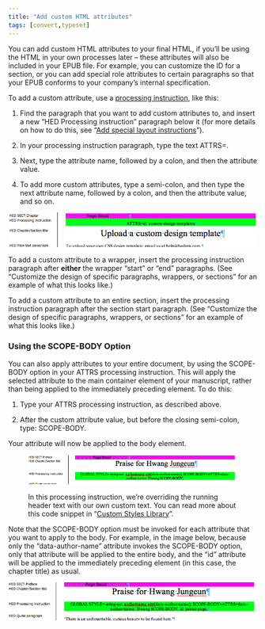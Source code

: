 ```yaml
---
title: "Add custom HTML attributes"
tags: [convert,typeset]
---
```

 
<html><body><section data-type="appendix" class="hsecappendix" data-hederis-type="hsecappendix" id="custom-attributes" data-pi-attrs="id: custom-attributes; data-tags: convert,typeset;" role="doc-appendix" data-tags="convert,typeset" data-author-name=" " data-book-title=" " title="Add custom HTML attributes"><p class="hblkp" data-hederis-type="hblkp" id="pUyvqdF5x">You can add custom HTML attributes to your final HTML, if you&#8217;ll be using the HTML in your own processes later &#8211; these attributes will also be included in your EPUB file. For example, you can customize the ID for a section, or you can add special role attributes to certain paragraphs so that your EPUB conforms to your company&#8217;s internal specification.</p><p class="hblkp" data-hederis-type="hblkp" id="pOAkGNnBI">To add a custom attribute, use a <a href="{% link _docs/custom-design.md %}" class="hspana" data-hederis-type="hspana" id="p1bzLs4BL">processing instruction</a>, like this:</p><ol class="hwprnumlist" data-hederis-type="hwprnumlist" id="p6FXzjERr"><li class="hblkoli" data-hederis-type="hblkoli" id="liEQz1P7E0"><p class="hblkoli" data-hederis-type="hblklip" id="pi7013Ztn">Find the paragraph that you want to add custom attributes to, and insert a new &#8220;HED Processing instruction&#8221; paragraph below it (for more details on how to do this, see &#8220;<a href="{% link _docs/custom-design.md %}" class="hspana" data-hederis-type="hspana" id="pwd9ScgpB">Add special layout instructions</a>&#8221;).</p></li><li class="hblkoli" data-hederis-type="hblkoli" id="liWdxETLrh"><p class="hblkoli" data-hederis-type="hblklip" id="pG8UVCDwy">In your processing instruction paragraph, type the text ATTRS=.</p></li><li class="hblkoli" data-hederis-type="hblkoli" id="likP06Ewe3"><p class="hblkoli" data-hederis-type="hblklip" id="pWcdD4CZq">Next, type the attribute name, followed by a colon, and then the attribute value.</p></li><li class="hblkoli" data-hederis-type="hblkoli" id="li4zO7O24l"><p class="hblkoli" data-hederis-type="hblklip" id="p6VzV4gjC">To add more custom attributes, type a semi-colon, and then type the next attribute name, followed by a colon, and then the attribute value, and so on.</p></li></ol><img data-hederis-type="hblkimg" class="hblkimg" id="pPDrQ1E7M" src="/images/customattrs.png" data-img-src="/images/customattrs.png"/><p class="hblkp" data-hederis-type="hblkp" id="piOFgkShd">To add a custom attribute to a wrapper, insert the processing instruction paragraph after <strong data-hederis-type="hspanstrong" id="peB5AwQSr">either</strong> the wrapper &#8220;start&#8221; or &#8220;end&#8221; paragraphs. (See &#8220;Customize the design of specific paragraphs, wrappers, or sections&#8221; for an example of what this looks like.)</p><p class="hblkp" data-hederis-type="hblkp" id="p3SVEYlKr">To add a custom attribute to an entire section, insert the processing instruction paragraph after the section start paragraph. (See &#8220;Customize the design of specific paragraphs, wrappers, or sections&#8221; for an example of what this looks like.)</p><section class="hwprsubsection" data-hederis-type="hwprsubsection" id="p6KEsZM8D" data-type="subsection" title="Using the SCOPE-BODY Option"><h1 data-hederis-type="hblktitle" class="hblktitle" id="pz5g4H551">Using the SCOPE-BODY Option</h1><p class="hblkp" data-hederis-type="hblkp" id="pylVjOPIS">You can also apply attributes to your entire document, by using the SCOPE-BODY option in your ATTRS processing instruction. This will apply the selected attribute to the main container element of your manuscript, rather than being applied to the immediately preceding element. To do this:</p><ol class="hwprnumlist" data-hederis-type="hwprnumlist" id="pVmEET0gx"><li class="hblkoli" data-hederis-type="hblkoli" id="liwUWip8AC"><p class="hblkoli" data-hederis-type="hblklip" id="pwxxyvfLF">Type your ATTRS processing instruction, as described above.</p></li><li class="hblkoli" data-hederis-type="hblkoli" id="lio1gjxvkj"><p class="hblkoli" data-hederis-type="hblklip" id="pf5Xseien">After the custom attribute value, but before the closing semi-colon, type: SCOPE-BODY.</p></li></ol><p class="hblkp" data-hederis-type="hblkp" id="prXiirRwj">Your attribute will now be applied to the body element. </p><figure class="hwprfig" data-hederis-type="hwprfig" id="pW1UULbjb"><img data-hederis-type="hblkimg" class="hblkimg" id="pemfNF1z6" src="/images/globalscopebody.png" data-img-src="/images/globalscopebody.png"/><p class="hblkcaption" data-hederis-type="hblkcaption" id="pma7wltTt">In this processing instruction, we&#8217;re overriding the running header text with our own custom text. You can read more about this code snippet in &#8220;<a href="{% link _docs/custom-style-library.md %}" class="hspana" data-hederis-type="hspana" id="pYl6cogCz">Custom Styles Library</a>&#8221;.</p></figure><p class="hblkp" data-hederis-type="hblkp" id="pCNjAKTHw">Note that the SCOPE-BODY option must be invoked for each attribute that you want to apply to the body. For example, in the image below, because only the &#8220;data-author-name&#8221; attribute invokes the SCOPE-BODY option, only that attribute will be applied to the entire body, and the &#8220;id&#8221; attribute will be applied to the immediately preceding element (in this case, the chapter title) as usual.</p><img data-hederis-type="hblkimg" class="hblkimg" id="pJblccIxl" src="/images/attrscopebody.png" data-img-src="/images/attrscopebody.png"/></section></section></body></html>
